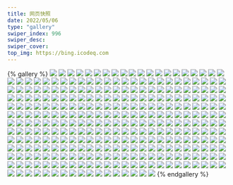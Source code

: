 ```yaml
---
title: 网页快照
date: 2022/05/06 
type: "gallery" 
swiper_index: 996
swiper_desc: 
swiper_cover: 
top_img: https://bing.icodeq.com 
---
```


{% gallery %}
![](https://alist.learnonly.xyz/d/!网页快照/blog.learnonly.xyz/2022-12-11_09-55-50.png)
![](https://alist.learnonly.xyz/d/!网页快照/blog.learnonly.xyz/2022-12-12_06-56-02.png)
![](https://alist.learnonly.xyz/d/!网页快照/blog.learnonly.xyz/2022-12-11_21-55-51.png)
![](https://alist.learnonly.xyz/d/!网页快照/blog.learnonly.xyz/2022-12-10_13-07-03.png)
![](https://alist.learnonly.xyz/d/!网页快照/blog.learnonly.xyz/2022-12-12_02-11-53.png)
![](https://alist.learnonly.xyz/d/!网页快照/blog.learnonly.xyz/2022-12-12_03-55-41.png)
![](https://alist.learnonly.xyz/d/!网页快照/blog.learnonly.xyz/2022-12-12_09-56-03.png)
![](https://alist.learnonly.xyz/d/!网页快照/blog.learnonly.xyz/2022-12-10_18-55-50.png)
![](https://alist.learnonly.xyz/d/!网页快照/blog.learnonly.xyz/2022-12-12_21-56-00.png)
![](https://alist.learnonly.xyz/d/!网页快照/blog.learnonly.xyz/2022-12-10_21-55-49.png)
![](https://alist.learnonly.xyz/d/!网页快照/blog.learnonly.xyz/2022-12-11_06-55-40.png)
![](https://alist.learnonly.xyz/d/!网页快照/blog.learnonly.xyz/2022-12-10_06-55-53.png)
![](https://alist.learnonly.xyz/d/!网页快照/blog.learnonly.xyz/2022-12-11_15-55-46.png)
![](https://alist.learnonly.xyz/d/!网页快照/blog.learnonly.xyz/2022-12-10_03-55-54.png)
![](https://alist.learnonly.xyz/d/!网页快照/blog.learnonly.xyz/2022-12-10_02-05-42.png)
![](https://alist.learnonly.xyz/d/!网页快照/blog.learnonly.xyz/2022-12-11_18-55-47.png)
![](https://alist.learnonly.xyz/d/!网页快照/blog.learnonly.xyz/2022-12-12_15-55-56.png)
![](https://alist.learnonly.xyz/d/!网页快照/blog.learnonly.xyz/2022-12-11_02-17-22.png)
![](https://alist.learnonly.xyz/d/!网页快照/blog.learnonly.xyz/2022-12-11_03-55-39.png)
![](https://alist.learnonly.xyz/d/!网页快照/blog.learnonly.xyz/2022-12-12_13-13-05.png)
![](https://alist.learnonly.xyz/d/!网页快照/blog.learnonly.xyz/2022-12-10_09-55-39.png)
![](https://alist.learnonly.xyz/d/!网页快照/blog.learnonly.xyz/2022-12-11_13-08-12.png)
![](https://alist.learnonly.xyz/d/!网页快照/blog.learnonly.xyz/2022-12-10_15-55-51.png)
![](https://alist.learnonly.xyz/d/!网页快照/blog.learnonly.xyz/2022-12-12_18-55-58.png)
![](https://alist.learnonly.xyz/d/!网页快照/img.pighog.repl.co/2022-12-11_13-08-31.png)
![](https://alist.learnonly.xyz/d/!网页快照/img.pighog.repl.co/2022-12-10_06-56-10.png)
![](https://alist.learnonly.xyz/d/!网页快照/img.pighog.repl.co/2022-12-11_15-56-04.png)
![](https://alist.learnonly.xyz/d/!网页快照/img.pighog.repl.co/2022-12-11_03-55-59.png)
![](https://alist.learnonly.xyz/d/!网页快照/img.pighog.repl.co/2022-12-10_03-56-12.png)
![](https://alist.learnonly.xyz/d/!网页快照/img.pighog.repl.co/2022-12-12_18-56-17.png)
![](https://alist.learnonly.xyz/d/!网页快照/img.pighog.repl.co/2022-12-11_09-56-13.png)
![](https://alist.learnonly.xyz/d/!网页快照/img.pighog.repl.co/2022-12-12_09-56-21.png)
![](https://alist.learnonly.xyz/d/!网页快照/img.pighog.repl.co/2022-12-11_02-17-39.png)
![](https://alist.learnonly.xyz/d/!网页快照/img.pighog.repl.co/2022-12-10_02-06-00.png)
![](https://alist.learnonly.xyz/d/!网页快照/img.pighog.repl.co/2022-12-10_09-55-57.png)
![](https://alist.learnonly.xyz/d/!网页快照/img.pighog.repl.co/2022-12-10_21-56-07.png)
![](https://alist.learnonly.xyz/d/!网页快照/img.pighog.repl.co/2022-12-12_03-55-59.png)
![](https://alist.learnonly.xyz/d/!网页快照/img.pighog.repl.co/2022-12-12_13-13-27.png)
![](https://alist.learnonly.xyz/d/!网页快照/img.pighog.repl.co/2022-12-12_21-56-19.png)
![](https://alist.learnonly.xyz/d/!网页快照/img.pighog.repl.co/2022-12-11_18-56-05.png)
![](https://alist.learnonly.xyz/d/!网页快照/img.pighog.repl.co/2022-12-11_21-56-09.png)
![](https://alist.learnonly.xyz/d/!网页快照/img.pighog.repl.co/2022-12-11_06-56-02.png)
![](https://alist.learnonly.xyz/d/!网页快照/img.pighog.repl.co/2022-12-10_13-07-24.png)
![](https://alist.learnonly.xyz/d/!网页快照/img.pighog.repl.co/2022-12-12_02-12-11.png)
![](https://alist.learnonly.xyz/d/!网页快照/img.pighog.repl.co/2022-12-10_15-56-09.png)
![](https://alist.learnonly.xyz/d/!网页快照/img.pighog.repl.co/2022-12-10_18-56-09.png)
![](https://alist.learnonly.xyz/d/!网页快照/img.pighog.repl.co/2022-12-12_15-56-16.png)
![](https://alist.learnonly.xyz/d/!网页快照/img.pighog.repl.co/2022-12-12_06-56-23.png)
![](https://alist.learnonly.xyz/d/!网页快照/uptime.pighog.repl.co/2022-12-11_15-56-50.png)
![](https://alist.learnonly.xyz/d/!网页快照/uptime.pighog.repl.co/2022-12-12_02-13-16.png)
![](https://alist.learnonly.xyz/d/!网页快照/uptime.pighog.repl.co/2022-12-12_13-14-11.png)
![](https://alist.learnonly.xyz/d/!网页快照/uptime.pighog.repl.co/2022-12-10_02-07-27.png)
![](https://alist.learnonly.xyz/d/!网页快照/uptime.pighog.repl.co/2022-12-12_15-57-05.png)
![](https://alist.learnonly.xyz/d/!网页快照/uptime.pighog.repl.co/2022-12-10_03-57-03.png)
![](https://alist.learnonly.xyz/d/!网页快照/uptime.pighog.repl.co/2022-12-10_18-57-30.png)
![](https://alist.learnonly.xyz/d/!网页快照/uptime.pighog.repl.co/2022-12-11_18-56-53.png)
![](https://alist.learnonly.xyz/d/!网页快照/uptime.pighog.repl.co/2022-12-10_15-57-09.png)
![](https://alist.learnonly.xyz/d/!网页快照/uptime.pighog.repl.co/2022-12-10_13-08-24.png)
![](https://alist.learnonly.xyz/d/!网页快照/uptime.pighog.repl.co/2022-12-12_09-57-09.png)
![](https://alist.learnonly.xyz/d/!网页快照/uptime.pighog.repl.co/2022-12-11_09-57-17.png)
![](https://alist.learnonly.xyz/d/!网页快照/uptime.pighog.repl.co/2022-12-11_13-09-22.png)
![](https://alist.learnonly.xyz/d/!网页快照/uptime.pighog.repl.co/2022-12-11_04-00-20.png)
![](https://alist.learnonly.xyz/d/!网页快照/uptime.pighog.repl.co/2022-12-11_02-19-02.png)
![](https://alist.learnonly.xyz/d/!网页快照/uptime.pighog.repl.co/2022-12-12_18-57-05.png)
![](https://alist.learnonly.xyz/d/!网页快照/uptime.pighog.repl.co/2022-12-11_21-57-11.png)
![](https://alist.learnonly.xyz/d/!网页快照/uptime.pighog.repl.co/2022-12-10_21-56-59.png)
![](https://alist.learnonly.xyz/d/!网页快照/uptime.pighog.repl.co/2022-12-12_06-57-26.png)
![](https://alist.learnonly.xyz/d/!网页快照/uptime.pighog.repl.co/2022-12-12_03-56-47.png)
![](https://alist.learnonly.xyz/d/!网页快照/uptime.pighog.repl.co/2022-12-12_21-57-24.png)
![](https://alist.learnonly.xyz/d/!网页快照/uptime.pighog.repl.co/2022-12-10_06-56-58.png)
![](https://alist.learnonly.xyz/d/!网页快照/uptime.pighog.repl.co/2022-12-10_09-56-57.png)
![](https://alist.learnonly.xyz/d/!网页快照/uptime.pighog.repl.co/2022-12-11_06-56-51.png)
![](https://alist.learnonly.xyz/d/!网页快照/alist.learnonly.xyz/2022-12-12_03-55-22.png)
![](https://alist.learnonly.xyz/d/!网页快照/alist.learnonly.xyz/2022-12-11_09-55-28.png)
![](https://alist.learnonly.xyz/d/!网页快照/alist.learnonly.xyz/2022-12-10_06-55-25.png)
![](https://alist.learnonly.xyz/d/!网页快照/alist.learnonly.xyz/2022-12-12_02-11-33.png)
![](https://alist.learnonly.xyz/d/!网页快照/alist.learnonly.xyz/2022-12-12_21-55-40.png)
![](https://alist.learnonly.xyz/d/!网页快照/alist.learnonly.xyz/2022-12-10_09-55-19.png)
![](https://alist.learnonly.xyz/d/!网页快照/alist.learnonly.xyz/2022-12-10_03-55-35.png)
![](https://alist.learnonly.xyz/d/!网页快照/alist.learnonly.xyz/2022-12-11_06-55-20.png)
![](https://alist.learnonly.xyz/d/!网页快照/alist.learnonly.xyz/2022-12-11_15-55-26.png)
![](https://alist.learnonly.xyz/d/!网页快照/alist.learnonly.xyz/2022-12-11_13-07-50.png)
![](https://alist.learnonly.xyz/d/!网页快照/alist.learnonly.xyz/2022-12-10_15-55-30.png)
![](https://alist.learnonly.xyz/d/!网页快照/alist.learnonly.xyz/2022-12-11_03-55-19.png)
![](https://alist.learnonly.xyz/d/!网页快照/alist.learnonly.xyz/2022-12-12_09-55-41.png)
![](https://alist.learnonly.xyz/d/!网页快照/alist.learnonly.xyz/2022-12-12_15-55-37.png)
![](https://alist.learnonly.xyz/d/!网页快照/alist.learnonly.xyz/2022-12-10_21-55-30.png)
![](https://alist.learnonly.xyz/d/!网页快照/alist.learnonly.xyz/2022-12-12_18-55-38.png)
![](https://alist.learnonly.xyz/d/!网页快照/alist.learnonly.xyz/2022-12-11_02-17-01.png)
![](https://alist.learnonly.xyz/d/!网页快照/alist.learnonly.xyz/2022-12-10_02-05-22.png)
![](https://alist.learnonly.xyz/d/!网页快照/alist.learnonly.xyz/2022-12-10_13-06-43.png)
![](https://alist.learnonly.xyz/d/!网页快照/alist.learnonly.xyz/2022-12-10_18-55-31.png)
![](https://alist.learnonly.xyz/d/!网页快照/alist.learnonly.xyz/2022-12-12_06-55-43.png)
![](https://alist.learnonly.xyz/d/!网页快照/alist.learnonly.xyz/2022-12-12_13-12-45.png)
![](https://alist.learnonly.xyz/d/!网页快照/alist.learnonly.xyz/2022-12-11_21-55-31.png)
![](https://alist.learnonly.xyz/d/!网页快照/alist.learnonly.xyz/2022-12-11_18-55-28.png)
![](https://alist.learnonly.xyz/d/!网页快照/news.pigp.repl.co/2022-12-12_18-56-57.png)
![](https://alist.learnonly.xyz/d/!网页快照/news.pigp.repl.co/2022-12-11_02-18-54.png)
![](https://alist.learnonly.xyz/d/!网页快照/news.pigp.repl.co/2022-12-11_13-09-14.png)
![](https://alist.learnonly.xyz/d/!网页快照/news.pigp.repl.co/2022-12-10_18-57-22.png)
![](https://alist.learnonly.xyz/d/!网页快照/news.pigp.repl.co/2022-12-12_06-57-19.png)
![](https://alist.learnonly.xyz/d/!网页快照/news.pigp.repl.co/2022-12-11_15-56-42.png)
![](https://alist.learnonly.xyz/d/!网页快照/news.pigp.repl.co/2022-12-12_13-14-04.png)
![](https://alist.learnonly.xyz/d/!网页快照/news.pigp.repl.co/2022-12-10_15-56-57.png)
![](https://alist.learnonly.xyz/d/!网页快照/news.pigp.repl.co/2022-12-12_21-57-16.png)
![](https://alist.learnonly.xyz/d/!网页快照/news.pigp.repl.co/2022-12-11_18-56-46.png)
![](https://alist.learnonly.xyz/d/!网页快照/news.pigp.repl.co/2022-12-11_06-56-44.png)
![](https://alist.learnonly.xyz/d/!网页快照/news.pigp.repl.co/2022-12-10_13-08-17.png)
![](https://alist.learnonly.xyz/d/!网页快照/news.pigp.repl.co/2022-12-10_21-56-51.png)
![](https://alist.learnonly.xyz/d/!网页快照/news.pigp.repl.co/2022-12-11_09-57-10.png)
![](https://alist.learnonly.xyz/d/!网页快照/news.pigp.repl.co/2022-12-11_21-56-48.png)
![](https://alist.learnonly.xyz/d/!网页快照/news.pigp.repl.co/2022-12-10_09-56-50.png)
![](https://alist.learnonly.xyz/d/!网页快照/news.pigp.repl.co/2022-12-11_03-59-47.png)
![](https://alist.learnonly.xyz/d/!网页快照/news.pigp.repl.co/2022-12-12_03-56-40.png)
![](https://alist.learnonly.xyz/d/!网页快照/news.pigp.repl.co/2022-12-10_03-56-56.png)
![](https://alist.learnonly.xyz/d/!网页快照/news.pigp.repl.co/2022-12-10_02-07-19.png)
![](https://alist.learnonly.xyz/d/!网页快照/news.pigp.repl.co/2022-12-10_06-56-51.png)
![](https://alist.learnonly.xyz/d/!网页快照/news.pigp.repl.co/2022-12-12_15-56-58.png)
![](https://alist.learnonly.xyz/d/!网页快照/news.pigp.repl.co/2022-12-12_02-13-09.png)
![](https://alist.learnonly.xyz/d/!网页快照/news.pigp.repl.co/2022-12-12_09-57-01.png)
![](https://alist.learnonly.xyz/d/!网页快照/space.bilibili.com/2022-12-11_18-55-38.png)
![](https://alist.learnonly.xyz/d/!网页快照/space.bilibili.com/2022-12-10_06-55-35.png)
![](https://alist.learnonly.xyz/d/!网页快照/space.bilibili.com/2022-12-12_21-55-51.png)
![](https://alist.learnonly.xyz/d/!网页快照/space.bilibili.com/2022-12-10_02-05-32.png)
![](https://alist.learnonly.xyz/d/!网页快照/space.bilibili.com/2022-12-12_03-55-32.png)
![](https://alist.learnonly.xyz/d/!网页快照/space.bilibili.com/2022-12-11_15-55-36.png)
![](https://alist.learnonly.xyz/d/!网页快照/space.bilibili.com/2022-12-12_02-11-44.png)
![](https://alist.learnonly.xyz/d/!网页快照/space.bilibili.com/2022-12-11_03-55-29.png)
![](https://alist.learnonly.xyz/d/!网页快照/space.bilibili.com/2022-12-11_09-55-38.png)
![](https://alist.learnonly.xyz/d/!网页快照/space.bilibili.com/2022-12-11_02-17-12.png)
![](https://alist.learnonly.xyz/d/!网页快照/space.bilibili.com/2022-12-12_06-55-54.png)
![](https://alist.learnonly.xyz/d/!网页快照/space.bilibili.com/2022-12-11_21-55-42.png)
![](https://alist.learnonly.xyz/d/!网页快照/space.bilibili.com/2022-12-10_03-55-46.png)
![](https://alist.learnonly.xyz/d/!网页快照/space.bilibili.com/2022-12-12_13-12-56.png)
![](https://alist.learnonly.xyz/d/!网页快照/space.bilibili.com/2022-12-10_09-55-30.png)
![](https://alist.learnonly.xyz/d/!网页快照/space.bilibili.com/2022-12-10_15-55-41.png)
![](https://alist.learnonly.xyz/d/!网页快照/space.bilibili.com/2022-12-10_18-55-41.png)
![](https://alist.learnonly.xyz/d/!网页快照/space.bilibili.com/2022-12-11_13-08-00.png)
![](https://alist.learnonly.xyz/d/!网页快照/space.bilibili.com/2022-12-12_18-55-48.png)
![](https://alist.learnonly.xyz/d/!网页快照/space.bilibili.com/2022-12-12_15-55-47.png)
![](https://alist.learnonly.xyz/d/!网页快照/space.bilibili.com/2022-12-10_13-06-54.png)
![](https://alist.learnonly.xyz/d/!网页快照/space.bilibili.com/2022-12-10_21-55-40.png)
![](https://alist.learnonly.xyz/d/!网页快照/space.bilibili.com/2022-12-11_06-55-31.png)
![](https://alist.learnonly.xyz/d/!网页快照/space.bilibili.com/2022-12-12_09-55-53.png)
![](https://alist.learnonly.xyz/d/!网页快照/pighog.vercel.app/2022-12-12_21-56-09.png)
![](https://alist.learnonly.xyz/d/!网页快照/pighog.vercel.app/2022-12-12_15-56-06.png)
![](https://alist.learnonly.xyz/d/!网页快照/pighog.vercel.app/2022-12-10_06-56-01.png)
![](https://alist.learnonly.xyz/d/!网页快照/pighog.vercel.app/2022-12-11_18-55-55.png)
![](https://alist.learnonly.xyz/d/!网页快照/pighog.vercel.app/2022-12-12_06-56-11.png)
![](https://alist.learnonly.xyz/d/!网页快照/pighog.vercel.app/2022-12-11_03-55-50.png)
![](https://alist.learnonly.xyz/d/!网页快照/pighog.vercel.app/2022-12-10_15-55-59.png)
![](https://alist.learnonly.xyz/d/!网页快照/pighog.vercel.app/2022-12-11_15-55-54.png)
![](https://alist.learnonly.xyz/d/!网页快照/pighog.vercel.app/2022-12-10_03-56-03.png)
![](https://alist.learnonly.xyz/d/!网页快照/pighog.vercel.app/2022-12-10_13-07-14.png)
![](https://alist.learnonly.xyz/d/!网页快照/pighog.vercel.app/2022-12-12_03-55-50.png)
![](https://alist.learnonly.xyz/d/!网页快照/pighog.vercel.app/2022-12-11_09-55-59.png)
![](https://alist.learnonly.xyz/d/!网页快照/pighog.vercel.app/2022-12-11_02-17-30.png)
![](https://alist.learnonly.xyz/d/!网页快照/pighog.vercel.app/2022-12-11_06-55-52.png)
![](https://alist.learnonly.xyz/d/!网页快照/pighog.vercel.app/2022-12-10_02-05-50.png)
![](https://alist.learnonly.xyz/d/!网页快照/pighog.vercel.app/2022-12-12_18-56-06.png)
![](https://alist.learnonly.xyz/d/!网页快照/pighog.vercel.app/2022-12-11_21-55-59.png)
![](https://alist.learnonly.xyz/d/!网页快照/pighog.vercel.app/2022-12-12_09-56-11.png)
![](https://alist.learnonly.xyz/d/!网页快照/pighog.vercel.app/2022-12-11_13-08-20.png)
![](https://alist.learnonly.xyz/d/!网页快照/pighog.vercel.app/2022-12-12_02-12-01.png)
![](https://alist.learnonly.xyz/d/!网页快照/pighog.vercel.app/2022-12-10_21-55-58.png)
![](https://alist.learnonly.xyz/d/!网页快照/pighog.vercel.app/2022-12-10_18-55-59.png)
![](https://alist.learnonly.xyz/d/!网页快照/pighog.vercel.app/2022-12-12_13-13-17.png)
![](https://alist.learnonly.xyz/d/!网页快照/pighog.vercel.app/2022-12-10_09-55-48.png)
![](https://alist.learnonly.xyz/d/!网页快照/time.piged.repl.co/2022-12-10_18-57-37.png)
![](https://alist.learnonly.xyz/d/!网页快照/time.piged.repl.co/2022-12-12_02-13-24.png)
![](https://alist.learnonly.xyz/d/!网页快照/time.piged.repl.co/2022-12-12_09-57-16.png)
![](https://alist.learnonly.xyz/d/!网页快照/time.piged.repl.co/2022-12-10_02-07-34.png)
![](https://alist.learnonly.xyz/d/!网页快照/time.piged.repl.co/2022-12-10_13-08-31.png)
![](https://alist.learnonly.xyz/d/!网页快照/time.piged.repl.co/2022-12-11_06-56-59.png)
![](https://alist.learnonly.xyz/d/!网页快照/time.piged.repl.co/2022-12-10_09-57-06.png)
![](https://alist.learnonly.xyz/d/!网页快照/time.piged.repl.co/2022-12-10_21-57-06.png)
![](https://alist.learnonly.xyz/d/!网页快照/time.piged.repl.co/2022-12-11_21-57-18.png)
![](https://alist.learnonly.xyz/d/!网页快照/time.piged.repl.co/2022-12-11_18-57-00.png)
![](https://alist.learnonly.xyz/d/!网页快照/time.piged.repl.co/2022-12-12_03-56-55.png)
![](https://alist.learnonly.xyz/d/!网页快照/time.piged.repl.co/2022-12-12_18-57-12.png)
![](https://alist.learnonly.xyz/d/!网页快照/time.piged.repl.co/2022-12-11_02-19-09.png)
![](https://alist.learnonly.xyz/d/!网页快照/time.piged.repl.co/2022-12-12_13-15-19.png)
![](https://alist.learnonly.xyz/d/!网页快照/time.piged.repl.co/2022-12-12_21-57-32.png)
![](https://alist.learnonly.xyz/d/!网页快照/time.piged.repl.co/2022-12-10_06-57-05.png)
![](https://alist.learnonly.xyz/d/!网页快照/time.piged.repl.co/2022-12-11_13-09-29.png)
![](https://alist.learnonly.xyz/d/!网页快照/time.piged.repl.co/2022-12-12_15-57-13.png)
![](https://alist.learnonly.xyz/d/!网页快照/time.piged.repl.co/2022-12-11_15-56-58.png)
![](https://alist.learnonly.xyz/d/!网页快照/time.piged.repl.co/2022-12-10_03-57-10.png)
![](https://alist.learnonly.xyz/d/!网页快照/time.piged.repl.co/2022-12-11_09-57-25.png)
![](https://alist.learnonly.xyz/d/!网页快照/time.piged.repl.co/2022-12-12_06-57-34.png)
![](https://alist.learnonly.xyz/d/!网页快照/time.piged.repl.co/2022-12-10_15-57-16.png)
![](https://alist.learnonly.xyz/d/!网页快照/time.piged.repl.co/2022-12-11_04-00-27.png)
![](https://alist.learnonly.xyz/d/!网页快照/todo.learnonly.xyz/2022-12-11_02-20-48.png)
![](https://alist.learnonly.xyz/d/!网页快照/todo.learnonly.xyz/2022-12-11_09-58-59.png)
![](https://alist.learnonly.xyz/d/!网页快照/todo.learnonly.xyz/2022-12-11_02-20-56.png)
![](https://alist.learnonly.xyz/d/!网页快照/todo.learnonly.xyz/2022-12-10_03-58-52.png)
![](https://alist.learnonly.xyz/d/!网页快照/todo.learnonly.xyz/2022-12-12_15-58-47.png)
![](https://alist.learnonly.xyz/d/!网页快照/todo.learnonly.xyz/2022-12-11_18-58-46.png)
![](https://alist.learnonly.xyz/d/!网页快照/todo.learnonly.xyz/2022-12-12_13-16-58.png)
![](https://alist.learnonly.xyz/d/!网页快照/todo.learnonly.xyz/2022-12-11_04-02-38.png)
![](https://alist.learnonly.xyz/d/!网页快照/todo.learnonly.xyz/2022-12-11_04-02-46.png)
![](https://alist.learnonly.xyz/d/!网页快照/todo.learnonly.xyz/2022-12-11_06-58-24.png)
![](https://alist.learnonly.xyz/d/!网页快照/todo.learnonly.xyz/2022-12-12_02-15-24.png)
![](https://alist.learnonly.xyz/d/!网页快照/todo.learnonly.xyz/2022-12-12_15-58-54.png)
![](https://alist.learnonly.xyz/d/!网页快照/todo.learnonly.xyz/2022-12-12_02-15-17.png)
![](https://alist.learnonly.xyz/d/!网页快照/todo.learnonly.xyz/2022-12-12_21-59-20.png)
![](https://alist.learnonly.xyz/d/!网页快照/todo.learnonly.xyz/2022-12-10_13-09-31.png)
![](https://alist.learnonly.xyz/d/!网页快照/todo.learnonly.xyz/2022-12-10_15-59-13.png)
![](https://alist.learnonly.xyz/d/!网页快照/todo.learnonly.xyz/2022-12-11_06-58-32.png)
![](https://alist.learnonly.xyz/d/!网页快照/todo.learnonly.xyz/2022-12-12_21-59-27.png)
![](https://alist.learnonly.xyz/d/!网页快照/todo.learnonly.xyz/2022-12-11_13-11-09.png)
![](https://alist.learnonly.xyz/d/!网页快照/todo.learnonly.xyz/2022-12-12_09-58-55.png)
![](https://alist.learnonly.xyz/d/!网页快照/todo.learnonly.xyz/2022-12-10_06-58-31.png)
![](https://alist.learnonly.xyz/d/!网页快照/todo.learnonly.xyz/2022-12-11_15-58-23.png)
![](https://alist.learnonly.xyz/d/!网页快照/todo.learnonly.xyz/2022-12-12_06-59-28.png)
![](https://alist.learnonly.xyz/d/!网页快照/todo.learnonly.xyz/2022-12-12_13-16-50.png)
![](https://alist.learnonly.xyz/d/!网页快照/todo.learnonly.xyz/2022-12-12_03-58-32.png)
![](https://alist.learnonly.xyz/d/!网页快照/todo.learnonly.xyz/2022-12-11_15-58-30.png)
![](https://alist.learnonly.xyz/d/!网页快照/todo.learnonly.xyz/2022-12-12_18-58-30.png)
![](https://alist.learnonly.xyz/d/!网页快照/todo.learnonly.xyz/2022-12-10_02-09-15.png)
![](https://alist.learnonly.xyz/d/!网页快照/todo.learnonly.xyz/2022-12-12_06-59-36.png)
![](https://alist.learnonly.xyz/d/!网页快照/todo.learnonly.xyz/2022-12-10_09-58-49.png)
![](https://alist.learnonly.xyz/d/!网页快照/todo.learnonly.xyz/2022-12-10_15-59-04.png)
![](https://alist.learnonly.xyz/d/!网页快照/todo.learnonly.xyz/2022-12-12_18-58-38.png)
![](https://alist.learnonly.xyz/d/!网页快照/todo.learnonly.xyz/2022-12-11_13-11-17.png)
![](https://alist.learnonly.xyz/d/!网页快照/todo.learnonly.xyz/2022-12-10_21-59-00.png)
![](https://alist.learnonly.xyz/d/!网页快照/todo.learnonly.xyz/2022-12-11_21-58-47.png)
![](https://alist.learnonly.xyz/d/!网页快照/todo.learnonly.xyz/2022-12-12_03-58-40.png)
![](https://alist.learnonly.xyz/d/!网页快照/todo.learnonly.xyz/2022-12-11_21-58-54.png)
![](https://alist.learnonly.xyz/d/!网页快照/todo.learnonly.xyz/2022-12-10_09-58-57.png)
![](https://alist.learnonly.xyz/d/!网页快照/todo.learnonly.xyz/2022-12-12_09-59-02.png)
![](https://alist.learnonly.xyz/d/!网页快照/todo.learnonly.xyz/2022-12-10_02-09-08.png)
![](https://alist.learnonly.xyz/d/!网页快照/todo.learnonly.xyz/2022-12-11_18-58-38.png)
![](https://alist.learnonly.xyz/d/!网页快照/todo.learnonly.xyz/2022-12-10_18-59-42.png)
![](https://alist.learnonly.xyz/d/!网页快照/todo.learnonly.xyz/2022-12-10_03-59-00.png)
![](https://alist.learnonly.xyz/d/!网页快照/todo.learnonly.xyz/2022-12-10_21-58-52.png)
![](https://alist.learnonly.xyz/d/!网页快照/todo.learnonly.xyz/2022-12-11_09-59-07.png)
![](https://alist.learnonly.xyz/d/!网页快照/todo.learnonly.xyz/2022-12-10_13-09-23.png)
![](https://alist.learnonly.xyz/d/!网页快照/todo.learnonly.xyz/2022-12-10_18-59-32.png)
![](https://alist.learnonly.xyz/d/!网页快照/todo.learnonly.xyz/2022-12-10_06-58-39.png)
![](https://alist.learnonly.xyz/d/!网页快照/read.learnonly.xyz/2022-12-10_18-58-47.png)
![](https://alist.learnonly.xyz/d/!网页快照/read.learnonly.xyz/2022-12-12_06-58-31.png)
![](https://alist.learnonly.xyz/d/!网页快照/read.learnonly.xyz/2022-12-12_09-58-24.png)
![](https://alist.learnonly.xyz/d/!网页快照/read.learnonly.xyz/2022-12-11_15-57-58.png)
![](https://alist.learnonly.xyz/d/!网页快照/read.learnonly.xyz/2022-12-10_02-08-42.png)
![](https://alist.learnonly.xyz/d/!网页快照/read.learnonly.xyz/2022-12-12_15-58-20.png)
![](https://alist.learnonly.xyz/d/!网页快照/read.learnonly.xyz/2022-12-11_04-01-34.png)
![](https://alist.learnonly.xyz/d/!网页快照/read.learnonly.xyz/2022-12-11_09-58-33.png)
![](https://alist.learnonly.xyz/d/!网页快照/read.learnonly.xyz/2022-12-12_18-58-05.png)
![](https://alist.learnonly.xyz/d/!网页快照/read.learnonly.xyz/2022-12-11_02-20-16.png)
![](https://alist.learnonly.xyz/d/!网页快照/read.learnonly.xyz/2022-12-10_13-08-41.png)
![](https://alist.learnonly.xyz/d/!网页快照/read.learnonly.xyz/2022-12-11_13-10-36.png)
![](https://alist.learnonly.xyz/d/!网页快照/read.learnonly.xyz/2022-12-11_06-57-54.png)
![](https://alist.learnonly.xyz/d/!网页快照/read.learnonly.xyz/2022-12-12_21-58-49.png)
![](https://alist.learnonly.xyz/d/!网页快照/read.learnonly.xyz/2022-12-11_21-58-21.png)
![](https://alist.learnonly.xyz/d/!网页快照/read.learnonly.xyz/2022-12-10_06-58-01.png)
![](https://alist.learnonly.xyz/d/!网页快照/read.learnonly.xyz/2022-12-11_18-58-12.png)
![](https://alist.learnonly.xyz/d/!网页快照/read.learnonly.xyz/2022-12-10_09-58-17.png)
![](https://alist.learnonly.xyz/d/!网页快照/read.learnonly.xyz/2022-12-12_13-16-25.png)
![](https://alist.learnonly.xyz/d/!网页快照/read.learnonly.xyz/2022-12-12_02-14-35.png)
![](https://alist.learnonly.xyz/d/!网页快照/read.learnonly.xyz/2022-12-10_15-58-23.png)
![](https://alist.learnonly.xyz/d/!网页快照/read.learnonly.xyz/2022-12-10_03-58-17.png)
![](https://alist.learnonly.xyz/d/!网页快照/read.learnonly.xyz/2022-12-12_03-57-56.png)
![](https://alist.learnonly.xyz/d/!网页快照/read.learnonly.xyz/2022-12-10_21-58-09.png)
![](https://alist.learnonly.xyz/d/!网页快照/docs.learnonly.xyz/2022-12-12_13-16-36.png)
![](https://alist.learnonly.xyz/d/!网页快照/docs.learnonly.xyz/2022-12-10_15-58-36.png)
![](https://alist.learnonly.xyz/d/!网页快照/docs.learnonly.xyz/2022-12-11_15-58-08.png)
![](https://alist.learnonly.xyz/d/!网页快照/docs.learnonly.xyz/2022-12-12_06-59-11.png)
![](https://alist.learnonly.xyz/d/!网页快照/docs.learnonly.xyz/2022-12-11_09-58-47.png)
![](https://alist.learnonly.xyz/d/!网页快照/docs.learnonly.xyz/2022-12-10_03-58-39.png)
![](https://alist.learnonly.xyz/d/!网页快照/docs.learnonly.xyz/2022-12-11_06-58-09.png)
![](https://alist.learnonly.xyz/d/!网页快照/docs.learnonly.xyz/2022-12-10_13-08-58.png)
![](https://alist.learnonly.xyz/d/!网页快照/docs.learnonly.xyz/2022-12-11_02-20-27.png)
![](https://alist.learnonly.xyz/d/!网页快照/docs.learnonly.xyz/2022-12-12_15-58-34.png)
![](https://alist.learnonly.xyz/d/!网页快照/docs.learnonly.xyz/2022-12-11_21-58-38.png)
![](https://alist.learnonly.xyz/d/!网页快照/docs.learnonly.xyz/2022-12-12_02-14-53.png)
![](https://alist.learnonly.xyz/d/!网页快照/docs.learnonly.xyz/2022-12-11_04-02-13.png)
![](https://alist.learnonly.xyz/d/!网页快照/docs.learnonly.xyz/2022-12-10_06-58-19.png)
![](https://alist.learnonly.xyz/d/!网页快照/docs.learnonly.xyz/2022-12-10_18-59-04.png)
![](https://alist.learnonly.xyz/d/!网页快照/docs.learnonly.xyz/2022-12-12_18-58-16.png)
![](https://alist.learnonly.xyz/d/!网页快照/docs.learnonly.xyz/2022-12-10_09-58-34.png)
![](https://alist.learnonly.xyz/d/!网页快照/docs.learnonly.xyz/2022-12-10_02-08-52.png)
![](https://alist.learnonly.xyz/d/!网页快照/docs.learnonly.xyz/2022-12-10_21-58-20.png)
![](https://alist.learnonly.xyz/d/!网页快照/docs.learnonly.xyz/2022-12-12_09-58-39.png)
![](https://alist.learnonly.xyz/d/!网页快照/docs.learnonly.xyz/2022-12-11_13-10-51.png)
![](https://alist.learnonly.xyz/d/!网页快照/docs.learnonly.xyz/2022-12-11_18-58-23.png)
![](https://alist.learnonly.xyz/d/!网页快照/docs.learnonly.xyz/2022-12-12_21-59-01.png)
![](https://alist.learnonly.xyz/d/!网页快照/docs.learnonly.xyz/2022-12-12_03-58-14.png)
![](https://alist.learnonly.xyz/d/!网页快照/vercel.pighog.repl.co/2022-12-10_13-07-31.png)
![](https://alist.learnonly.xyz/d/!网页快照/vercel.pighog.repl.co/2022-12-11_02-17-46.png)
![](https://alist.learnonly.xyz/d/!网页快照/vercel.pighog.repl.co/2022-12-12_02-12-17.png)
![](https://alist.learnonly.xyz/d/!网页快照/vercel.pighog.repl.co/2022-12-10_06-56-17.png)
![](https://alist.learnonly.xyz/d/!网页快照/vercel.pighog.repl.co/2022-12-11_18-56-11.png)
![](https://alist.learnonly.xyz/d/!网页快照/vercel.pighog.repl.co/2022-12-11_03-56-06.png)
![](https://alist.learnonly.xyz/d/!网页快照/vercel.pighog.repl.co/2022-12-10_09-56-04.png)
![](https://alist.learnonly.xyz/d/!网页快照/vercel.pighog.repl.co/2022-12-10_18-56-15.png)
![](https://alist.learnonly.xyz/d/!网页快照/vercel.pighog.repl.co/2022-12-10_02-06-06.png)
![](https://alist.learnonly.xyz/d/!网页快照/vercel.pighog.repl.co/2022-12-11_06-56-08.png)
![](https://alist.learnonly.xyz/d/!网页快照/vercel.pighog.repl.co/2022-12-12_15-56-23.png)
![](https://alist.learnonly.xyz/d/!网页快照/vercel.pighog.repl.co/2022-12-11_13-08-38.png)
![](https://alist.learnonly.xyz/d/!网页快照/vercel.pighog.repl.co/2022-12-10_03-56-19.png)
![](https://alist.learnonly.xyz/d/!网页快照/vercel.pighog.repl.co/2022-12-12_09-56-28.png)
![](https://alist.learnonly.xyz/d/!网页快照/vercel.pighog.repl.co/2022-12-11_15-56-11.png)
![](https://alist.learnonly.xyz/d/!网页快照/vercel.pighog.repl.co/2022-12-11_21-56-15.png)
![](https://alist.learnonly.xyz/d/!网页快照/vercel.pighog.repl.co/2022-12-12_18-56-23.png)
![](https://alist.learnonly.xyz/d/!网页快照/vercel.pighog.repl.co/2022-12-12_13-13-34.png)
![](https://alist.learnonly.xyz/d/!网页快照/vercel.pighog.repl.co/2022-12-11_09-56-20.png)
![](https://alist.learnonly.xyz/d/!网页快照/vercel.pighog.repl.co/2022-12-10_15-56-15.png)
![](https://alist.learnonly.xyz/d/!网页快照/vercel.pighog.repl.co/2022-12-12_21-56-26.png)
![](https://alist.learnonly.xyz/d/!网页快照/vercel.pighog.repl.co/2022-12-10_21-56-14.png)
![](https://alist.learnonly.xyz/d/!网页快照/vercel.pighog.repl.co/2022-12-12_06-56-30.png)
![](https://alist.learnonly.xyz/d/!网页快照/vercel.pighog.repl.co/2022-12-12_03-56-06.png)
{% endgallery %}
